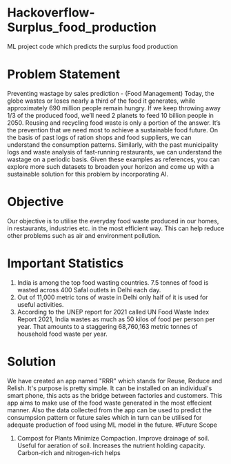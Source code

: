 # Hackoverflow-Surplus_food_production
ML project code which predicts the surplus food production
# Problem Statement
Preventing wastage by sales prediction - (Food Management)
Today, the globe wastes or loses nearly a third of the food it generates, while approximately 690 million people remain hungry. If we keep throwing away 1/3 of the produced food, we’ll need 2 planets to feed 10 billion people in 2050. Reusing and recycling food waste is only a portion of the answer. It’s the prevention that we need most to achieve a sustainable food future. On the basis of past logs of ration shops and food suppliers, we can understand the consumption patterns. Similarly, with the past municipality logs and waste analysis of fast-running restaurants, we can understand the wastage on a periodic basis. Given these examples as references, you can explore more such datasets to broaden your horizon and come up with a sustainable solution for this problem by incorporating AI.
# Objective
Our objective is to utilise the everyday food waste produced in our homes, in restaurants, industries etc. in the most efficient way.
This can help reduce other problems such as air and environment pollution.
# Important Statistics
1. India is among the top food wasting countries. 7.5 tonnes of food is wasted across 400 Safal outlets in Delhi each day.
2. Out of 11,000 metric tons of waste in Delhi only half of it is used for useful activities.
3. According to the UNEP report for 2021 called UN Food Waste Index Report 2021, India wastes as much as 50 kilos of food per person per year. That amounts to a staggering 68,760,163 metric tonnes of household food waste per year.
# Solution
We have created an app named "RRR" which stands for Reuse, Reduce and Relish. It's purpose is pretty simple. It can be installed on an individual's smart phone, this acts as the bridge between factories and customers. This app aims to make use of the food waste generated in the most effecient manner. Also the data collected from the app can be used to predict the consumpsion pattern or future sales which in turn can be utilised for adequate production of food using ML model in the future.
#Future Scope
1. Compost for Plants
Minimize Compaction.
Improve drainage of soil.
Useful for aeration of soil.
Increases the nutrient holding capacity.
Carbon-rich and nitrogen-rich helps
